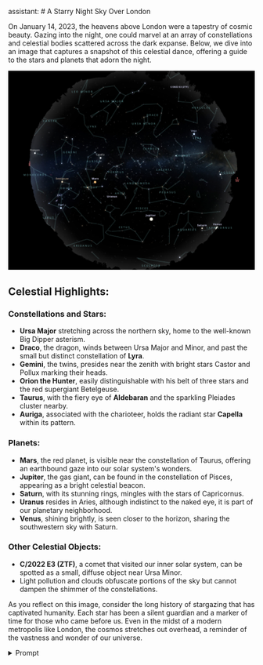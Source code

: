 assistant: # A Starry Night Sky Over London

On January 14, 2023, the heavens above London were a tapestry of cosmic beauty. Gazing into the night, one could marvel at an array of constellations and celestial bodies scattered across the dark expanse. Below, we dive into an image that captures a snapshot of this celestial dance, offering a guide to the stars and planets that adorn the night.

![Starry Night Sky](planetarium-london.png)

## Celestial Highlights:

### Constellations and Stars:
- **Ursa Major** stretching across the northern sky, home to the well-known Big Dipper asterism.
- **Draco**, the dragon, winds between Ursa Major and Minor, and past the small but distinct constellation of **Lyra**.
- **Gemini**, the twins, presides near the zenith with bright stars Castor and Pollux marking their heads.
- **Orion the Hunter**, easily distinguishable with his belt of three stars and the red supergiant Betelgeuse.
- **Taurus**, with the fiery eye of **Aldebaran** and the sparkling Pleiades cluster nearby.
- **Auriga**, associated with the charioteer, holds the radiant star **Capella** within its pattern.

### Planets:
- **Mars**, the red planet, is visible near the constellation of Taurus, offering an earthbound gaze into our solar system's wonders.
- **Jupiter**, the gas giant, can be found in the constellation of Pisces, appearing as a bright celestial beacon.
- **Saturn**, with its stunning rings, mingles with the stars of Capricornus.
- **Uranus** resides in Aries, although indistinct to the naked eye, it is part of our planetary neighborhood.
- **Venus**, shining brightly, is seen closer to the horizon, sharing the southwestern sky with Saturn.

### Other Celestial Objects:
- **C/2022 E3 (ZTF)**, a comet that visited our inner solar system, can be spotted as a small, diffuse object near Ursa Minor.
- Light pollution and clouds obfuscate portions of the sky but cannot dampen the shimmer of the constellations.

As you reflect on this image, consider the long history of stargazing that has captivated humanity. Each star has been a silent guardian and a marker of time for those who came before us. Even in the midst of a modern metropolis like London, the cosmos stretches out overhead, a reminder of the vastness and wonder of our universe.



<details>
    <summary>Prompt</summary>

    This is a photo of the night sky in London 2023-01-14. Describe the photo of the constelations in great detail. Make a beutiful markdown document to illuminate the night for us. include this img path in an img tag:

</details>
